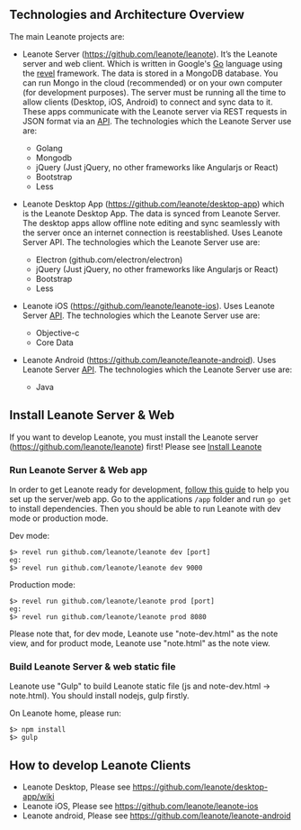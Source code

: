## Technologies and Architecture Overview

The main Leanote projects are:

* Leanote Server (https://github.com/leanote/leanote). It’s the Leanote server and web client. Which is written in Google's [Go](https://golang.org/) language using the [revel](https://github.com/revel/revel) framework. The data is stored in a MongoDB database. You can run Mongo in the cloud (recommended) or on your own computer (for development purposes). The server must be running all the time to allow clients (Desktop, iOS, Android) to connect and sync data to it. These apps communicate with the Leanote server via REST requests in JSON format via an [API](https://github.com/leanote/leanote/wiki/leanote-api-en). The technologies which the Leanote Server use are:
   * Golang
   * Mongodb
   * jQuery (Just jQuery, no other frameworks like Angularjs or React)
   * Bootstrap
   * Less

* Leanote Desktop App (https://github.com/leanote/desktop-app) which is the Leanote Desktop App. The data is synced from Leanote Server. The desktop apps allow offline note editing and sync seamlessly with the server once an internet connection is reestablished. Uses Leanote Server API. The technologies which the Leanote Server use are:
   * Electron (github.com/electron/electron)
   * jQuery (Just jQuery, no other frameworks like Angularjs or React)
   * Bootstrap
   * Less

* Leanote iOS (https://github.com/leanote/leanote-ios). Uses Leanote Server [API](https://github.com/leanote/leanote/wiki/leanote-api-en). The technologies which the Leanote Server use are:
   * Objective-c
   * Core Data

* Leanote Android (https://github.com/leanote/leanote-android). Uses Leanote Server [API](https://github.com/leanote/leanote/wiki/leanote-api-en). The technologies which the Leanote Server use are:
   * Java

## Install Leanote Server & Web

If you want to develop Leanote, you must install the Leanote server (https://github.com/leanote/leanote) first! Please see [Install Leanote](https://github.com/leanote/leanote/wiki/leanote-develop-distribution-installation-tutorial)

### Run Leanote Server & Web app
In order to get Leanote ready for development, [follow this guide](https://github.com/leanote/leanote/wiki/leanote-develop-distribution-installation-tutorial) to help you set up the server/web app.
Go to the applications `/app` folder and run `go get` to install dependencies. Then you should be able to run Leanote with dev mode or production mode.

Dev mode:
```
$> revel run github.com/leanote/leanote dev [port]
eg:
$> revel run github.com/leanote/leanote dev 9000
```

Production mode:
```
$> revel run github.com/leanote/leanote prod [port]
eg:
$> revel run github.com/leanote/leanote prod 8080
```

Please note that, for dev mode, Leanote use "note-dev.html" as the note view, and for product mode, Leanote use "note.html" as the note view.

### Build Leanote Server & web static file
Leanote use "Gulp" to build Leanote static file (js and note-dev.html -> note.html). You should install nodejs, gulp firstly.

On Leanote home, please run:
```
$> npm install
$> gulp
```

## How to develop Leanote Clients

* Leanote Desktop, Please see https://github.com/leanote/desktop-app/wiki
* Leanote iOS, Please see https://github.com/leanote/leanote-ios
* Leanote android, Please see https://github.com/leanote/leanote-android